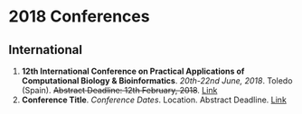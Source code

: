 # 2018 Conferences

## International

1. **12th International Conference on Practical Applications of Computational Biology & Bioinformatics**. *20th-22nd June, 2018*. Toledo (Spain). ~~Abstract Deadline: 12th February, 2018~~. [Link](www.pacbb.net)
2. **Conference Title**. *Conference Dates*. Location. Abstract Deadline. [Link](example.com)
